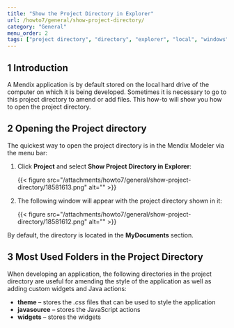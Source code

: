 ```yaml
---
title: "Show the Project Directory in Explorer"
url: /howto7/general/show-project-directory/
category: "General"
menu_order: 2
tags: ["project directory", "directory", "explorer", "local", "windows"]
---
```


## 1 Introduction

A Mendix application is by default stored on the local hard drive of the computer on which it is being developed. Sometimes it is necessary to go to this project directory to amend or add files. This how-to will show you how to open the project directory.  

## 2 Opening the Project directory

The quickest way to open the project directory is in the Mendix Modeler via the menu bar:

1.  Click **Project** and select **Show Project Directory in Explorer**:

    {{< figure src="/attachments/howto7/general/show-project-directory/18581613.png" alt="" >}}
        
2.  The following window will appear with the project directory shown in it:

    {{< figure src="/attachments/howto7/general/show-project-directory/18581612.png" alt="" >}}

By default, the directory is located in the **MyDocuments** section.

## 3 Most Used Folders in the Project Directory

When developing an application, the following directories in the project directory are useful for amending the style of the application as well as adding custom widgets and Java actions:

* **theme** – stores the *.css* files that can be used to style the application
* **javasource** – stores the JavaScript actions
* **widgets** – stores the widgets
